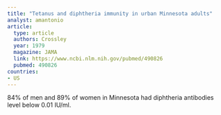 ```yaml
---
title: "Tetanus and diphtheria immunity in urban Minnesota adults"
analyst: amantonio
article:
  type: article
  authors: Crossley
  year: 1979
  magazine: JAMA
  link: https://www.ncbi.nlm.nih.gov/pubmed/490826
  pubmed: 490826
countries:
- US
---
```


84% of men and 89% of women in Minnesota had diphtheria antibodies level below 0.01 IU/ml. 
